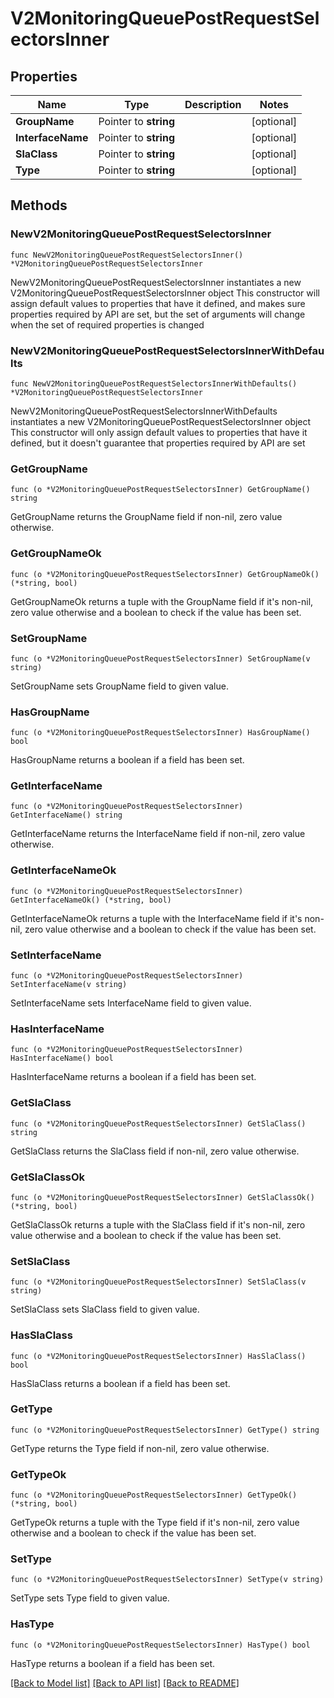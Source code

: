 # V2MonitoringQueuePostRequestSelectorsInner

## Properties

Name | Type | Description | Notes
------------ | ------------- | ------------- | -------------
**GroupName** | Pointer to **string** |  | [optional] 
**InterfaceName** | Pointer to **string** |  | [optional] 
**SlaClass** | Pointer to **string** |  | [optional] 
**Type** | Pointer to **string** |  | [optional] 

## Methods

### NewV2MonitoringQueuePostRequestSelectorsInner

`func NewV2MonitoringQueuePostRequestSelectorsInner() *V2MonitoringQueuePostRequestSelectorsInner`

NewV2MonitoringQueuePostRequestSelectorsInner instantiates a new V2MonitoringQueuePostRequestSelectorsInner object
This constructor will assign default values to properties that have it defined,
and makes sure properties required by API are set, but the set of arguments
will change when the set of required properties is changed

### NewV2MonitoringQueuePostRequestSelectorsInnerWithDefaults

`func NewV2MonitoringQueuePostRequestSelectorsInnerWithDefaults() *V2MonitoringQueuePostRequestSelectorsInner`

NewV2MonitoringQueuePostRequestSelectorsInnerWithDefaults instantiates a new V2MonitoringQueuePostRequestSelectorsInner object
This constructor will only assign default values to properties that have it defined,
but it doesn't guarantee that properties required by API are set

### GetGroupName

`func (o *V2MonitoringQueuePostRequestSelectorsInner) GetGroupName() string`

GetGroupName returns the GroupName field if non-nil, zero value otherwise.

### GetGroupNameOk

`func (o *V2MonitoringQueuePostRequestSelectorsInner) GetGroupNameOk() (*string, bool)`

GetGroupNameOk returns a tuple with the GroupName field if it's non-nil, zero value otherwise
and a boolean to check if the value has been set.

### SetGroupName

`func (o *V2MonitoringQueuePostRequestSelectorsInner) SetGroupName(v string)`

SetGroupName sets GroupName field to given value.

### HasGroupName

`func (o *V2MonitoringQueuePostRequestSelectorsInner) HasGroupName() bool`

HasGroupName returns a boolean if a field has been set.

### GetInterfaceName

`func (o *V2MonitoringQueuePostRequestSelectorsInner) GetInterfaceName() string`

GetInterfaceName returns the InterfaceName field if non-nil, zero value otherwise.

### GetInterfaceNameOk

`func (o *V2MonitoringQueuePostRequestSelectorsInner) GetInterfaceNameOk() (*string, bool)`

GetInterfaceNameOk returns a tuple with the InterfaceName field if it's non-nil, zero value otherwise
and a boolean to check if the value has been set.

### SetInterfaceName

`func (o *V2MonitoringQueuePostRequestSelectorsInner) SetInterfaceName(v string)`

SetInterfaceName sets InterfaceName field to given value.

### HasInterfaceName

`func (o *V2MonitoringQueuePostRequestSelectorsInner) HasInterfaceName() bool`

HasInterfaceName returns a boolean if a field has been set.

### GetSlaClass

`func (o *V2MonitoringQueuePostRequestSelectorsInner) GetSlaClass() string`

GetSlaClass returns the SlaClass field if non-nil, zero value otherwise.

### GetSlaClassOk

`func (o *V2MonitoringQueuePostRequestSelectorsInner) GetSlaClassOk() (*string, bool)`

GetSlaClassOk returns a tuple with the SlaClass field if it's non-nil, zero value otherwise
and a boolean to check if the value has been set.

### SetSlaClass

`func (o *V2MonitoringQueuePostRequestSelectorsInner) SetSlaClass(v string)`

SetSlaClass sets SlaClass field to given value.

### HasSlaClass

`func (o *V2MonitoringQueuePostRequestSelectorsInner) HasSlaClass() bool`

HasSlaClass returns a boolean if a field has been set.

### GetType

`func (o *V2MonitoringQueuePostRequestSelectorsInner) GetType() string`

GetType returns the Type field if non-nil, zero value otherwise.

### GetTypeOk

`func (o *V2MonitoringQueuePostRequestSelectorsInner) GetTypeOk() (*string, bool)`

GetTypeOk returns a tuple with the Type field if it's non-nil, zero value otherwise
and a boolean to check if the value has been set.

### SetType

`func (o *V2MonitoringQueuePostRequestSelectorsInner) SetType(v string)`

SetType sets Type field to given value.

### HasType

`func (o *V2MonitoringQueuePostRequestSelectorsInner) HasType() bool`

HasType returns a boolean if a field has been set.


[[Back to Model list]](../README.md#documentation-for-models) [[Back to API list]](../README.md#documentation-for-api-endpoints) [[Back to README]](../README.md)


